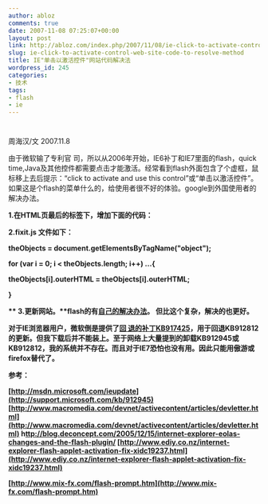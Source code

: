 ```yaml
---
author: abloz
comments: true
date: 2007-11-08 07:25:07+00:00
layout: post
link: http://abloz.com/index.php/2007/11/08/ie-click-to-activate-control-web-site-code-to-resolve-method/
slug: ie-click-to-activate-control-web-site-code-to-resolve-method
title: IE"单击以激活控件"网站代码解决法
wordpress_id: 245
categories:
- 技术
tags:
- flash
- ie
---
```


# 




周海汉/文 2007.11.8

由于微软输了专利官 司，所以从2006年开始，IE6补丁和IE7里面的flash，quick time,Java及其他控件都需要点击才能激活。经常看到flash外面包含了个虚框，鼠标移上去后提示：“click to activate and use this control”或“单击以激活控件”。如果这是个flash的菜单什么的，给使用者很不好的体验。google到外国使用者的解决办法。

**1.在HTML页最后的<object>标签下，增加下面的代码：**

<script type="text/javascript" src="fixit.js"></script>

**2.fixit.js 文件如下：**

theObjects = document.getElementsByTagName("object");

for (var i = 0; i < theObjects.length; i++) ...{

theObjects[i].outerHTML = theObjects[i].outerHTML;

}

** 3.更新网站。**flash的有[自己的解决办法](http://www.amarasoftware.com/macromedia-ie-solution.htm)。 但比这个复杂，解决的也更好。

对于IE浏览器用户，微软倒是提供了[回 退的补丁KB917425](http://www.microsoft.com/downloads/details.aspx?familyid=B7D9801B-4FB5-492E-903E-3400ABF1D731&displaylang=zh-cn)，用于回退KB912812的更新。但我下载后并不能装上。至于网络上大量提到的卸载KB912945或 KB912812，我的系统并不存在。而且对于IE7恐怕也没有用。因此只能用傲游或firefox替代了。

**参考：**

[http://msdn.microsoft.com/ieupdate](http://support.microsoft.com/kb/912945)
[http://www.macromedia.com/devnet/activecontent/articles/devletter.html](http://www.macromedia.com/devnet/activecontent/articles/devletter.html)
h[ttp://blog.deconcept.com/2005/12/15/internet-explorer-eolas-changes-and-the-flash-plugin/](http://blog.deconcept.com/2005/12/15/internet-explorer-eolas-changes-and-the-flash-plugin/)
[http://www.ediy.co.nz/internet-explorer-flash-applet-activation-fix-xidc19237.html](http://www.ediy.co.nz/internet-explorer-flash-applet-activation-fix-xidc19237.html)

[http://www.mix-fx.com/flash-prompt.htm](http://www.mix-fx.com/flash-prompt.htm)
